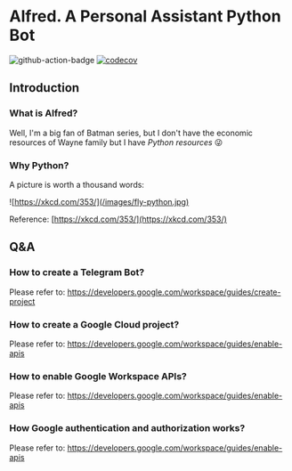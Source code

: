 # Alfred. A Personal Assistant Python Bot

![github-action-badge](https://github.com/ocriado91/alfred/actions/workflows/python.yaml/badge.svg)
[![codecov](https://codecov.io/gh/ocriado91/alfred/branch/main/graph/badge.svg?token=J75ECUW7FE)](https://codecov.io/gh/ocriado91/alfred)

## Introduction
### What is Alfred?

Well, I'm a big fan of Batman series, but I don't have the economic resources of Wayne family but I have _Python resources_ :stuck_out_tongue_winking_eye:

### Why Python?

A picture is worth a thousand words:

![https://xkcd.com/353/](/images/fly-python.jpg)

Reference: [https://xkcd.com/353/](https://xkcd.com/353/)

## Q&A

### How to create a Telegram Bot?

Please refer to: https://developers.google.com/workspace/guides/create-project

### How to create a Google Cloud project?

Please refer to: https://developers.google.com/workspace/guides/enable-apis

### How to enable Google Workspace APIs?

Please refer to: https://developers.google.com/workspace/guides/enable-apis

### How Google authentication and authorization works?

Please refer to: https://developers.google.com/workspace/guides/enable-apis

